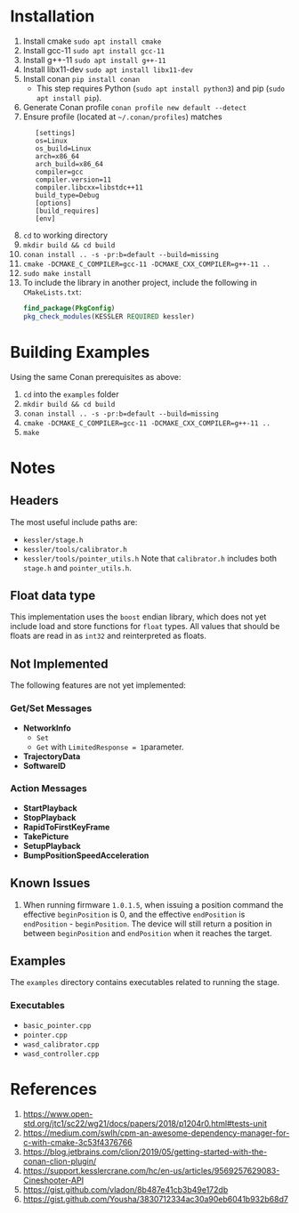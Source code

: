 # Installation
1) Install cmake `sudo apt install cmake`
2) Install gcc-11 `sudo apt install gcc-11`
3) Install g++-11 `sudo apt install g++-11`
4) Install libx11-dev `sudo apt install libx11-dev`
5) Install conan `pip install conan`
   * This step requires Python  (`sudo apt install python3`) and pip (`sudo apt install pip`).
6) Generate Conan profile `conan profile new default --detect`
7) Ensure profile (located at `~/.conan/profiles`) matches 
   ```
      [settings]
      os=Linux
      os_build=Linux
      arch=x86_64
      arch_build=x86_64
      compiler=gcc
      compiler.version=11
      compiler.libcxx=libstdc++11
      build_type=Debug
      [options]
      [build_requires]
      [env]
    ```
8) `cd` to working directory
9) `mkdir build && cd build`
10) `conan install .. -s -pr:b=default --build=missing`
11) `cmake -DCMAKE_C_COMPILER=gcc-11 -DCMAKE_CXX_COMPILER=g++-11 ..`
12) `sudo make install`
13) To include the library in another project, include the following in `CMakeLists.txt`:
    ```cmake
    find_package(PkgConfig)
    pkg_check_modules(KESSLER REQUIRED kessler)
    ```
# Building Examples 
Using the same Conan prerequisites as above:
1) `cd` into the `examples` folder
2) `mkdir build && cd build`
3) `conan install .. -s -pr:b=default --build=missing`
4) `cmake -DCMAKE_C_COMPILER=gcc-11 -DCMAKE_CXX_COMPILER=g++-11 ..`
5) `make`

# Notes

## Headers
The most useful include paths are:
* `kessler/stage.h`
* `kessler/tools/calibrator.h`
* `kessler/tools/pointer_utils.h`
Note that `calibrator.h` includes both `stage.h` and `pointer_utils.h`.

## Float data type
This implementation uses the `boost` endian library, which does not yet include load and store functions for `float` types. All values that should be floats are read in as `int32` and reinterpreted as floats.

## Not Implemented
The following features are not yet implemented:

### Get/Set Messages
* **NetworkInfo**
  * `Set`
  * `Get` with `LimitedResponse = 1`parameter.
* **TrajectoryData**
* **SoftwareID**

### Action Messages
* **StartPlayback**
* **StopPlayback**
* **RapidToFirstKeyFrame**
* **TakePicture**
* **SetupPlayback**
* **BumpPositionSpeedAcceleration**

## Known Issues
1) When running firmware `1.0.1.5`, when issuing a position command the effective `beginPosition` is 0, and the effective `endPosition` is `endPosition` - `beginPosition`. The device will still return a position in between `beginPosition` and `endPosition` when it reaches the target.

## Examples
The `examples` directory contains executables related to running the stage.
### Executables
* `basic_pointer.cpp`
* `pointer.cpp`
* `wasd_calibrator.cpp`
* `wasd_controller.cpp`

# References
1) https://www.open-std.org/jtc1/sc22/wg21/docs/papers/2018/p1204r0.html#tests-unit
2) https://medium.com/swlh/cpm-an-awesome-dependency-manager-for-c-with-cmake-3c53f4376766
3) https://blog.jetbrains.com/clion/2019/05/getting-started-with-the-conan-clion-plugin/
4) https://support.kesslercrane.com/hc/en-us/articles/9569257629083-Cineshooter-API
5) https://gist.github.com/vladon/8b487e41cb3b49e172db
6) https://gist.github.com/Yousha/3830712334ac30a90eb6041b932b68d7